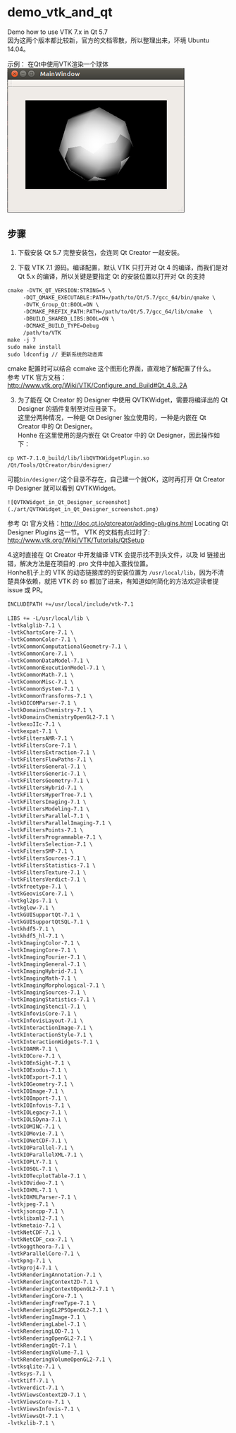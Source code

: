# demo_vtk_and_qt
Demo how to use VTK 7.x in Qt 5.7  
因为这两个版本都比较新，官方的文档零散，所以整理出来，环境 Ubuntu 14.04。

示例： 在Qt中使用VTK渲染一个球体  
  ![demo](./art/demo.png)

## 步骤
1. 下载安装 Qt 5.7 完整安装包，会连同 Qt Creator 一起安装。

2. 下载 VTK 7.1 源码。编译配置，默认 VTK 只打开对 Qt 4 的编译，而我们是对 Qt 5.x 的编译，所以关键是要指定 Qt 的安装位置以打开对 Qt 的支持
```
cmake -DVTK_QT_VERSION:STRING=5 \
     -DQT_QMAKE_EXECUTABLE:PATH=/path/to/Qt/5.7/gcc_64/bin/qmake \
     -DVTK_Group_Qt:BOOL=ON \
     -DCMAKE_PREFIX_PATH:PATH=/path/to/Qt/5.7/gcc_64/lib/cmake  \
     -DBUILD_SHARED_LIBS:BOOL=ON \
     -DCMAKE_BUILD_TYPE=Debug
     /path/to/VTK
make -j 7
sudo make install
sudo ldconfig // 更新系统的动态库
```
cmake 配置时可以结合 ccmake 这个图形化界面，直观地了解配置了什么。  
参考 VTK 官方文档：http://www.vtk.org/Wiki/VTK/Configure_and_Build#Qt_4.8..2A

3. 为了能在 Qt Creator 的 Designer 中使用 QVTKWidget，需要将编译出的 Qt Designer 的插件复制至对应目录下。  
这里分两种情况，一种是 Qt Designer 独立使用的，一种是内嵌在 Qt Creator 中的 Qt Designer。  
Honhe 在这里使用的是内嵌在 Qt Creator 中的 Qt Designer，因此操作如下：
```
cp VKT-7.1.0_build/lib/libQVTKWidgetPlugin.so /Qt/Tools/QtCreator/bin/designer/
```
可能`bin/designer/`这个目录不存在，自己建一个就OK，这时再打开 Qt Creator 中 Designer 就可以看到 QVTKWidget。

    ![QVTKWidget_in_Qt_Designer_screenshot](./art/QVTKWidget_in_Qt_Designer_screenshot.png)

参考 Qt 官方文档：http://doc.qt.io/qtcreator/adding-plugins.html Locating Qt Designer Plugins 这一节。
VTK 的文档有点过时了: http://www.vtk.org/Wiki/VTK/Tutorials/QtSetup  

4.这时直接在 Qt Creator 中开发编译 VTK 会提示找不到头文件，以及 ld 链接出错，解决方法是在项目的 .pro 文件中加入查找位置。  
Honhe机子上的 VTK 的动态链接库的的安装位置为 `/usr/local/lib`，因为不清楚具体依赖，就把 VTK 的 so 都加了进来，有知道如何简化的方法欢迎读者提 issue 或 PR。  
```
INCLUDEPATH +=/usr/local/include/vtk-7.1

LIBS += -L/usr/local/lib \
-lvtkalglib-7.1 \
-lvtkChartsCore-7.1 \
-lvtkCommonColor-7.1 \
-lvtkCommonComputationalGeometry-7.1 \
-lvtkCommonCore-7.1 \
-lvtkCommonDataModel-7.1 \
-lvtkCommonExecutionModel-7.1 \
-lvtkCommonMath-7.1 \
-lvtkCommonMisc-7.1 \
-lvtkCommonSystem-7.1 \
-lvtkCommonTransforms-7.1 \
-lvtkDICOMParser-7.1 \
-lvtkDomainsChemistry-7.1 \
-lvtkDomainsChemistryOpenGL2-7.1 \
-lvtkexoIIc-7.1 \
-lvtkexpat-7.1 \
-lvtkFiltersAMR-7.1 \
-lvtkFiltersCore-7.1 \
-lvtkFiltersExtraction-7.1 \
-lvtkFiltersFlowPaths-7.1 \
-lvtkFiltersGeneral-7.1 \
-lvtkFiltersGeneric-7.1 \
-lvtkFiltersGeometry-7.1 \
-lvtkFiltersHybrid-7.1 \
-lvtkFiltersHyperTree-7.1 \
-lvtkFiltersImaging-7.1 \
-lvtkFiltersModeling-7.1 \
-lvtkFiltersParallel-7.1 \
-lvtkFiltersParallelImaging-7.1 \
-lvtkFiltersPoints-7.1 \
-lvtkFiltersProgrammable-7.1 \
-lvtkFiltersSelection-7.1 \
-lvtkFiltersSMP-7.1 \
-lvtkFiltersSources-7.1 \
-lvtkFiltersStatistics-7.1 \
-lvtkFiltersTexture-7.1 \
-lvtkFiltersVerdict-7.1 \
-lvtkfreetype-7.1 \
-lvtkGeovisCore-7.1 \
-lvtkgl2ps-7.1 \
-lvtkglew-7.1 \
-lvtkGUISupportQt-7.1 \
-lvtkGUISupportQtSQL-7.1 \
-lvtkhdf5-7.1 \
-lvtkhdf5_hl-7.1 \
-lvtkImagingColor-7.1 \
-lvtkImagingCore-7.1 \
-lvtkImagingFourier-7.1 \
-lvtkImagingGeneral-7.1 \
-lvtkImagingHybrid-7.1 \
-lvtkImagingMath-7.1 \
-lvtkImagingMorphological-7.1 \
-lvtkImagingSources-7.1 \
-lvtkImagingStatistics-7.1 \
-lvtkImagingStencil-7.1 \
-lvtkInfovisCore-7.1 \
-lvtkInfovisLayout-7.1 \
-lvtkInteractionImage-7.1 \
-lvtkInteractionStyle-7.1 \
-lvtkInteractionWidgets-7.1 \
-lvtkIOAMR-7.1 \
-lvtkIOCore-7.1 \
-lvtkIOEnSight-7.1 \
-lvtkIOExodus-7.1 \
-lvtkIOExport-7.1 \
-lvtkIOGeometry-7.1 \
-lvtkIOImage-7.1 \
-lvtkIOImport-7.1 \
-lvtkIOInfovis-7.1 \
-lvtkIOLegacy-7.1 \
-lvtkIOLSDyna-7.1 \
-lvtkIOMINC-7.1 \
-lvtkIOMovie-7.1 \
-lvtkIONetCDF-7.1 \
-lvtkIOParallel-7.1 \
-lvtkIOParallelXML-7.1 \
-lvtkIOPLY-7.1 \
-lvtkIOSQL-7.1 \
-lvtkIOTecplotTable-7.1 \
-lvtkIOVideo-7.1 \
-lvtkIOXML-7.1 \
-lvtkIOXMLParser-7.1 \
-lvtkjpeg-7.1 \
-lvtkjsoncpp-7.1 \
-lvtklibxml2-7.1 \
-lvtkmetaio-7.1 \
-lvtkNetCDF-7.1 \
-lvtkNetCDF_cxx-7.1 \
-lvtkoggtheora-7.1 \
-lvtkParallelCore-7.1 \
-lvtkpng-7.1 \
-lvtkproj4-7.1 \
-lvtkRenderingAnnotation-7.1 \
-lvtkRenderingContext2D-7.1 \
-lvtkRenderingContextOpenGL2-7.1 \
-lvtkRenderingCore-7.1 \
-lvtkRenderingFreeType-7.1 \
-lvtkRenderingGL2PSOpenGL2-7.1 \
-lvtkRenderingImage-7.1 \
-lvtkRenderingLabel-7.1 \
-lvtkRenderingLOD-7.1 \
-lvtkRenderingOpenGL2-7.1 \
-lvtkRenderingQt-7.1 \
-lvtkRenderingVolume-7.1 \
-lvtkRenderingVolumeOpenGL2-7.1 \
-lvtksqlite-7.1 \
-lvtksys-7.1 \
-lvtktiff-7.1 \
-lvtkverdict-7.1 \
-lvtkViewsContext2D-7.1 \
-lvtkViewsCore-7.1 \
-lvtkViewsInfovis-7.1 \
-lvtkViewsQt-7.1 \
-lvtkzlib-7.1 \
```
